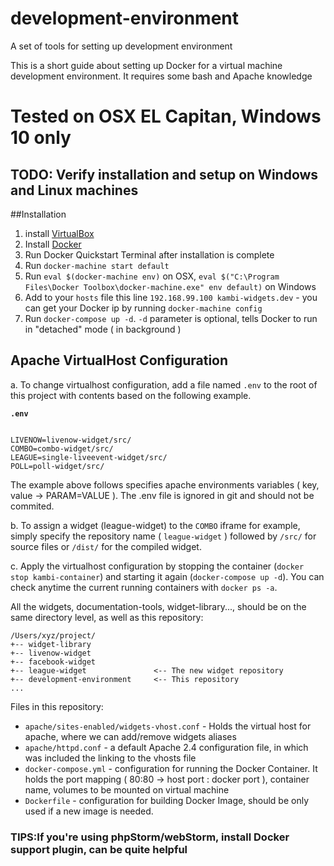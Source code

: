 # development-environment
A set of tools for setting up development environment

This is a short guide about setting up Docker for a virtual machine development environment. It requires some bash and Apache knowledge

# Tested on OSX EL Capitan, Windows 10 only

## TODO: Verify installation and setup on Windows and Linux machines

##Installation

1. install [VirtualBox](https://www.virtualbox.org/wiki/Downloads)
2. Install [Docker](https://docs.docker.com/mac/)
3. Run Docker Quickstart Terminal after installation is complete
4. Run `docker-machine start default`
5. Run `eval $(docker-machine env)` on OSX,  `eval $("C:\Program Files\Docker Toolbox\docker-machine.exe" env default)` on Windows
6. Add to your `hosts` file this line `192.168.99.100 kambi-widgets.dev` - you can get your Docker ip by running `docker-machine config`
7. Run `docker-compose up -d`. `-d` parameter is optional, tells Docker to run in "detached" mode ( in background )

## Apache VirtualHost Configuration

a. To change virtualhost configuration, add a file named `.env` to the root of this project with contents based on the following example.

__`.env`__

```

LIVENOW=livenow-widget/src/
COMBO=combo-widget/src/
LEAGUE=single-liveevent-widget/src/
POLL=poll-widget/src/

```

The example above follows specifies apache environments variables ( key, value -> PARAM=VALUE ). The .env file is ignored in git and should not be commited.

b. To assign a widget (league-widget) to the `COMBO` iframe for example, simply specify the repository name ( `league-widget` ) followed by `/src/` for source files or `/dist/` for the compiled widget.

c. Apply the virtualhost configuration by stopping the container (`docker stop kambi-container`) and starting it again (`docker-compose up -d`).
You can check anytime the current running containers with `docker ps -a`.

All the widgets, documentation-tools, widget-library..., should be on the same directory level, as well as this repository:

```
/Users/xyz/project/
+-- widget-library
+-- livenow-widget
+-- facebook-widget
+-- league-widget               <-- The new widget repository
+-- development-environment     <-- This repository
...
```

Files in this repository:
- `apache/sites-enabled/widgets-vhost.conf` - Holds the virtual host for apache, where we can add/remove widgets aliases
- `apache/httpd.conf` - a default Apache 2.4 configuration file, in which was included the linking to the vhosts file
- `docker-compose.yml` - configuration for running the Docker Container. It holds the port mapping ( 80:80 -> host port : docker port ), container name, volumes to be mounted on virtual machine
- `Dockerfile` - configuration for building Docker Image, should be only used if a new image is needed.

### TIPS:If you\'re using phpStorm/webStorm, install Docker support plugin, can be quite helpful
